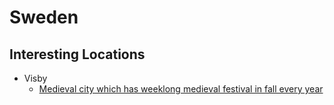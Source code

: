 # Sweden

## Interesting Locations

* Visby
  * [Medieval city which has weeklong medieval festival in fall every year](https://www.youtube.com/watch?v=zAkctTb6GAI)

